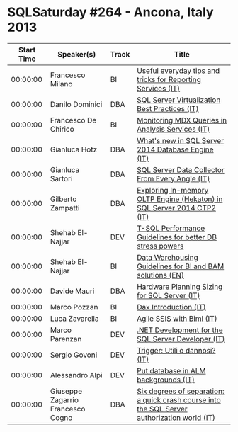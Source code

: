 # SQLSaturday #264 - Ancona, Italy 2013
Start Time|Speaker(s)|Track|Title
---|---|---|---
00:00:00|Francesco Milano|BI|[Useful everyday tips and tricks for Reporting Services (IT)](11812.md)
00:00:00|Danilo Dominici|DBA|[SQL Server Virtualization Best Practices (IT)](12913.md)
00:00:00|Francesco De Chirico|BI|[Monitoring MDX Queries in Analysis Services (IT)](14190.md)
00:00:00|Gianluca Hotz|DBA|[What's new in SQL Server 2014 Database Engine (IT)](14590.md)
00:00:00|Gianluca Sartori|DBA|[SQL Server Data Collector From Every Angle (IT)](14595.md)
00:00:00|Gilberto Zampatti|DBA|[Exploring In-memory OLTP Engine (Hekaton) in SQL Server 2014 CTP2 (IT)](14626.md)
00:00:00|Shehab El-Najjar|DEV|[T-SQL Performance Guidelines for better DB stress powers](15214.md)
00:00:00|Shehab El-Najjar|BI|[Data Warehousing Guidelines for BI and BAM solutions (EN)](15215.md)
00:00:00|Davide Mauri|DBA|[Hardware Planning  Sizing for SQL Server (IT)](15314.md)
00:00:00|Marco Pozzan|BI|[Dax Introduction (IT)](15339.md)
00:00:00|Luca Zavarella|BI|[Agile SSIS with Biml (IT)](19329.md)
00:00:00|Marco Parenzan|DEV|[.NET Development for the SQL Server Developer (IT)](19461.md)
00:00:00|Sergio Govoni|DEV|[Trigger: Utili o dannosi? (IT)](24388.md)
00:00:00|Alessandro Alpi|DEV|[Put database in ALM backgrounds (IT)](25890.md)
00:00:00|Giuseppe Zagarrio Francesco Cogno|DBA|[Six degrees of separation: a quick crash course into the SQL Server authorization world (IT)](28296.md)
